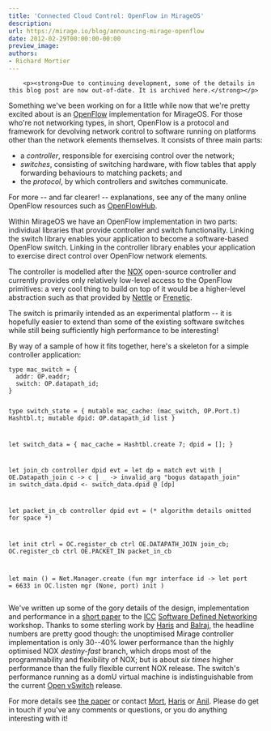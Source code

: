 ```yaml
---
title: 'Connected Cloud Control: OpenFlow in MirageOS'
description:
url: https://mirage.io/blog/announcing-mirage-openflow
date: 2012-02-29T00:00:00-00:00
preview_image:
authors:
- Richard Mortier
---
```



        <p><strong>Due to continuing development, some of the details in this blog post are now out-of-date. It is archived here.</strong></p>
<p>Something we've been working on for a little while now that we're pretty
excited about is an <a href="http://openflow.org/">OpenFlow</a> implementation for
MirageOS. For those who're not networking types, in short, OpenFlow is a
protocol and framework for devolving network control to software running on
platforms other than the network elements themselves. It consists of three
main parts:</p>
<ul>
<li>a <em>controller</em>, responsible for exercising control over the network;
</li>
<li><em>switches</em>, consisting of switching hardware, with flow tables that apply
forwarding behaviours to matching packets; and
</li>
<li>the <em>protocol</em>, by which controllers and switches communicate.
</li>
</ul>
<p>For more -- and far clearer! -- explanations, see any of the many online
OpenFlow resources such as <a href="http://openflowhub.org">OpenFlowHub</a>.</p>
<p>Within MirageOS we have an OpenFlow implementation in two parts: individual
libraries that provide controller and switch functionality. Linking the switch
library enables your application to become a software-based OpenFlow switch.
Linking in the controller library enables your application to exercise direct
control over OpenFlow network elements.</p>
<p>The controller is modelled after the <a href="http://noxrepo.org/">NOX</a> open-source
controller and currently provides only relatively low-level access to the
OpenFlow primitives: a very cool thing to build on top of it would be a
higher-level abstraction such as that provided by
<a href="http://haskell.cs.yale.edu/?page_id=376">Nettle</a> or
<a href="http://www.frenetic-lang.org/">Frenetic</a>.</p>
<p>The switch is primarily intended as an experimental platform -- it is
hopefully easier to extend than some of the existing software switches while
still being sufficiently high performance to be interesting!</p>
<p>By way of a sample of how it fits together, here's a skeleton for a simple
controller application:</p>
<pre><code class="language-ocaml">type mac_switch = {
  addr: OP.eaddr; 
  switch: OP.datapath_id;
}

type switch_state = {
  mutable mac_cache: 
        (mac_switch, OP.Port.t) Hashtbl.t;
  mutable dpid: OP.datapath_id list
}

let switch_data = {
  mac_cache = Hashtbl.create 7; 
  dpid = [];
} 

let join_cb controller dpid evt =
  let dp = match evt with
      | OE.Datapath_join c -&gt; c
      | _ -&gt; invalid_arg &quot;bogus datapath_join&quot;
  in 
  switch_data.dpid &lt;- switch_data.dpid @ [dp]

let packet_in_cb controller dpid evt =
  (* algorithm details omitted for space *)

let init ctrl = 
  OC.register_cb ctrl OE.DATAPATH_JOIN join_cb;
  OC.register_cb ctrl OE.PACKET_IN packet_in_cb

let main () =
  Net.Manager.create (fun mgr interface id -&gt;
    let port = 6633 in 
    OC.listen mgr (None, port) init
  )
</code></pre>
<p>We've written up some of the gory details of the design, implementation and
performance in a <a href="https://mirage.io/documents/iccsdn12-mirage.pdf">short paper</a> to the
<a href="http://www.ieee-icc.org/">ICC</a>
<a href="http://sdn12.mytestbed.net/">Software Defined Networking</a> workshop. Thanks to
some sterling work by <a href="http://www.cl.cam.ac.uk/~cr409/">Haris</a> and
<a href="mailto:balraj.singh@cl.cam.ac.uk">Balraj</a>, the headline numbers are pretty
good though: the unoptimised Mirage controller implementation is only 30--40%
lower performance than the highly optimised NOX <em>destiny-fast</em> branch, which
drops most of the programmability and flexibility of NOX; but is about <em>six
times</em> higher performance than the fully flexible current NOX release. The
switch's performance  running as a domU virtual machine is indistinguishable
from the current <a href="http://openvswitch.org/">Open vSwitch</a> release.</p>
<p>For more details see <a href="https://mirage.io/documents/iccsdn12-mirage.pdf">the paper</a> or contact
<a href="mailto:mort@cantab.net">Mort</a>,
<a href="mailto:charalampos.rotsos@cl.cam.ac.uk">Haris</a> or
<a href="mailto:anil@recoil.org">Anil</a>. Please do get in touch if you've any comments
or questions, or you do anything interesting with it!</p>

      
